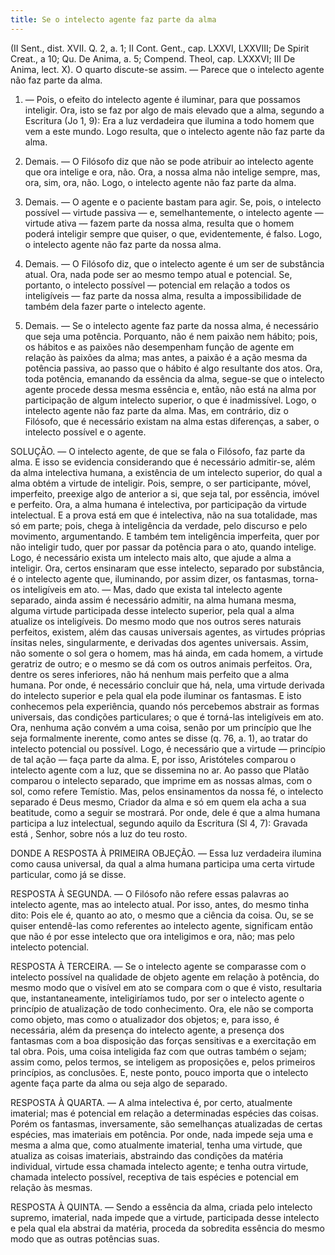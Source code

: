 ```yaml
---
title: Se o intelecto agente faz parte da alma
---
```


(II Sent., dist. XVII. Q. 2, a. 1; II Cont. Gent., cap. LXXVI, LXXVIII; De Spirit Creat., a 10; Qu. De Anima, a. 5; Compend. Theol, cap. LXXXVI; III De Anima, lect. X).
  O quarto discute-se assim. ― Parece que o intelecto agente não faz parte da alma.  

1. ― Pois, o efeito do intelecto agente é iluminar, para que possamos inteligir. Ora, isto se faz por algo de mais elevado que a alma, segundo a Escritura (Jo 1, 9): Era a luz verdadeira que ilumina a todo homem que vem a este mundo. Logo resulta, que o intelecto agente não faz parte da alma.  

2. Demais. ― O Filósofo diz que não se pode atribuir ao intelecto agente que ora intelige e ora, não. Ora, a nossa alma não intelige sempre, mas, ora, sim, ora, não. Logo, o intelecto agente não faz parte da alma.  

3. Demais. ― O agente e o paciente bastam para agir. Se, pois, o intelecto possível ― virtude passiva ― e, semelhantemente, o intelecto agente ― virtude ativa ― fazem parte da nossa alma, resulta que o homem poderá inteligir sempre que quiser, o que, evidentemente, é falso. Logo, o intelecto agente não faz parte da nossa alma.  

4. Demais. ― O Filósofo diz, que o intelecto agente é um ser de substância atual. Ora, nada pode ser ao mesmo tempo atual e potencial. Se, portanto, o intelecto possível ― potencial em relação a todos os inteligíveis ― faz parte da nossa alma, resulta a impossibilidade de também dela fazer parte o intelecto agente.  

5. Demais. ― Se o intelecto agente faz parte da nossa alma, é necessário que seja uma potência. Porquanto, não é nem paixão nem hábito; pois, os hábitos e as paixões não desempenham função de agente em relação às paixões da alma; mas antes, a paixão é a ação mesma da potência passiva, ao passo que o hábito é algo resultante dos atos. Ora, toda potência, emanando da essência da alma, segue-se que o intelecto agente procede dessa mesma essência e, então, não está na alma por participação de algum intelecto superior, o que é inadmissível. Logo, o intelecto agente não faz parte da alma.  Mas, em contrário, diz o Filósofo, que é necessário existam na alma estas diferenças, a saber, o intelecto possível e o agente.  

SOLUÇÃO. ― O intelecto agente, de que se fala o Filósofo, faz parte da alma. E isso se evidencia considerando que é necessário admitir-se, além da alma intelectiva humana, a existência de um intelecto superior, do qual a alma obtém a virtude de inteligir. Pois, sempre, o ser participante, móvel, imperfeito, preexige algo de anterior a si, que seja tal, por essência, imóvel e perfeito. Ora, a alma humana é intelectiva, por participação da virtude intelectual. E a prova está em que é intelectiva, não na sua totalidade, mas só em parte; pois, chega à inteligência da verdade, pelo discurso e pelo movimento, argumentando. E também tem inteligência imperfeita, quer por não inteligir tudo, quer por passar da potência para o ato, quando intelige. Logo, é necessário exista um intelecto mais alto, que ajude a alma a inteligir.  Ora, certos ensinaram que esse intelecto, separado por substância, é o intelecto agente que, iluminando, por assim dizer, os fantasmas, torna-os inteligíveis em ato. ― Mas, dado que exista tal intelecto agente separado, ainda assim é necessário admitir, na alma humana mesma, alguma virtude participada desse intelecto superior, pela qual a alma atualize os inteligíveis. Do mesmo modo que nos outros seres naturais perfeitos, existem, além das causas universais agentes, as virtudes próprias ínsitas neles, singularmente, e derivadas dos agentes universais. Assim, não somente o sol gera o homem, mas há ainda, em cada homem, a virtude geratriz de outro; e o mesmo se dá com os outros animais perfeitos. Ora, dentre os seres inferiores, não há nenhum mais perfeito que a alma humana. Por onde, é necessário concluir que há, nela, uma virtude derivada do intelecto superior e pela qual ela pode iluminar os fantasmas. E isto conhecemos pela experiência, quando nós percebemos abstrair as formas universais, das condições particulares; o que é torná-las inteligíveis em ato. Ora, nenhuma ação convém a uma coisa, senão por um princípio que lhe seja formalmente inerente, como antes se disse (q. 76, a. 1), ao tratar do intelecto potencial ou possível. Logo, é necessário que a virtude ― princípio de tal ação ― faça parte da alma. E, por isso, Aristóteles comparou o intelecto agente com a luz, que se dissemina no ar. Ao passo que Platão comparou o intelecto separado, que imprime em as nossas almas, com o sol, como refere Temístio.  Mas, pelos ensinamentos da nossa fé, o intelecto separado é Deus mesmo, Criador da alma e só em quem ela acha a sua beatitude, como a seguir se mostrará. Por onde, dele é que a alma humana participa a luz intelectual, segundo aquilo da Escritura (Sl 4, 7): Gravada está , Senhor, sobre nós a luz do teu rosto.  

DONDE A RESPOSTA À PRIMEIRA OBJEÇÃO. ― Essa luz verdadeira ilumina como causa universal, da qual a alma humana participa uma certa virtude particular, como já se disse.  

RESPOSTA À SEGUNDA. ― O Filósofo não refere essas palavras ao intelecto agente, mas ao intelecto atual. Por isso, antes, do mesmo tinha dito: Pois ele é, quanto ao ato, o mesmo que a ciência da coisa. Ou, se se quiser entendê-las como referentes ao intelecto agente, significam então que não é por esse intelecto que ora inteligimos e ora, não; mas pelo intelecto potencial.  

RESPOSTA À TERCEIRA. ― Se o intelecto agente se comparasse com o intelecto possível na qualidade de objeto agente em relação à potência, do mesmo modo que o visível em ato se compara com o que é visto, resultaria que, instantaneamente, inteligiríamos tudo, por ser o intelecto agente o princípio de atualização de todo conhecimento. Ora, ele não se comporta como objeto, mas como o atualizador dos objetos; e, para isso, é necessária, além da presença do intelecto agente, a presença dos fantasmas com a boa disposição das forças sensitivas e a exercitação em tal obra. Pois, uma coisa inteligida faz com que outras também o sejam; assim como, pelos termos, se inteligem as proposições e, pelos primeiros princípios, as conclusões. E, neste ponto, pouco importa que o intelecto agente faça parte da alma ou seja algo de separado.  

RESPOSTA À QUARTA. ― A alma intelectiva é, por certo, atualmente imaterial; mas é potencial em relação a determinadas espécies das coisas. Porém os fantasmas, inversamente, são semelhanças atualizadas de certas espécies, mas imateriais em potência. Por onde, nada impede seja uma e mesma a alma que, como atualmente imaterial, tenha uma virtude, que atualiza as coisas imateriais, abstraindo das condições da matéria individual, virtude essa chamada intelecto agente; e tenha outra virtude, chamada intelecto possível, receptiva de tais espécies e potencial em relação às mesmas.  

RESPOSTA À QUINTA. ― Sendo a essência da alma, criada pelo intelecto supremo, imaterial, nada impede que a virtude, participada desse intelecto e pela qual ela abstrai da matéria, proceda da sobredita essência do mesmo modo que as outras potências suas.